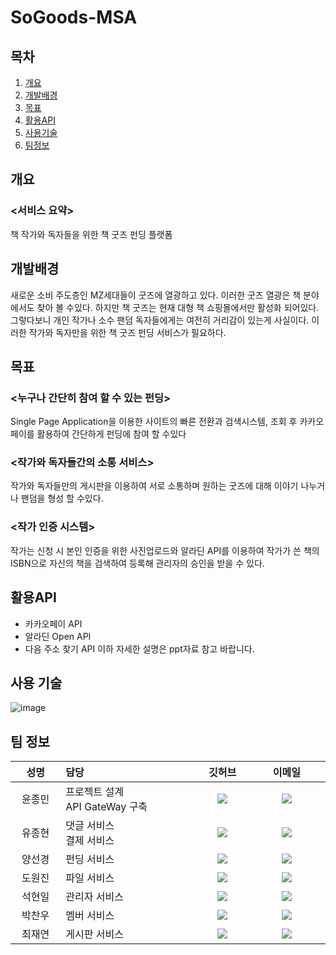# SoGoods-MSA

## 목차
1. [개요](#chapter1)
2. [개발배경](#chapter2)
3. [목표](#chapter3)
4. [활용API](#chapter4)
5. [사용기술](#chapter5)
6. [팀정보](#chapter6)

## 개요<a id="chapter1"></a>
### <서비스 요약>
책 작가와 독자들을 위한 책 굿즈 펀딩 플랫폼
## 개발배경<a id="chapter2"></a>
새로운 소비 주도층인 MZ세대들이 굿즈에 열광하고 있다. 이러한 굿즈 열광은 책 분야에서도 찾아 볼 수있다.
하지만 책 굿즈는 현재 대형 책 쇼핑몰에서만 활성화 되어있다. 그렇다보니 개인 작가나 소수 팬덤 독자들에게는 여전히 거리감이 있는게 사실이다.
이러한 작가와 독자만을 위한 책 굿즈 펀딩 서비스가 필요하다.
## 목표<a id="chapter3"></a>
### <누구나 간단히 참여 할 수 있는 펀딩>
Single Page Application을 이용한 사이트의 빠른 전환과 검색시스템, 조회 후 카카오페이를 활용하여 간단하게 펀딩에 참여 할 수있다
### <작가와 독자들간의 소통 서비스>
작가와 독자들만의 게시판을 이용하여 서로 소통하며 원하는 굿즈에 대해 이야기 나누거나 팬덤을 형성 할 수있다.
### <작가 인증 시스템>
작가는 신청 시 본인 인증을 위한 사진업로드와 알라딘 API를 이용하여 작가가 쓴 책의 ISBN으로 자신의 책을 검색하여 등록해 관리자의 승인을 받을 수 있다.
## 활용API<a id="chapter4"></a>
- 카카오페이 API
- 알라딘 Open API
- 다음 주소 찾기 API
이하 자세한 설명은 ppt자료 참고 바랍니다.

## 사용 기술<br>
![image](https://user-images.githubusercontent.com/77711322/128447708-5172f35e-fac3-426d-9244-a8c473ec1ec5.png)
## 팀 정보<br>
<table width="788">
<thead>
<tr>
<th width="100" align="center">성명</th>
<th width="150" align="left">담당</th>
<th width="100" align="center">깃허브</th>
<th width="175" align="center">이메일</th>
</tr> 
</thead>
<tbody>

<tr>
<td width="100" align="center">윤종민</td>
<td width="300">프로젝트 설계<br>API GateWay 구축</td>
<td width="100" align="center">
	<a href="https://github.com/jongmin4943">
		<img src="http://img.shields.io/badge/jongmin4943-655ced?style=social&logo=github"/>
	</a>
</td>
<td width="175" align="center">
	<a href="mailto:jongmin4943@gmail.com"><img src="https://img.shields.io/static/v1?label=&message=jongmin4943@gmail.com&color=green&style=flat-square&logo=gmail"></a>
	</td>
</tr>

<tr>
<td width="100" align="center">유종현</td>
<td width="300">댓글 서비스<br>결제 서비스</td>
<td width="100" align="center">
	<a href="https://github.com/jyoo0323">
		<img src="http://img.shields.io/badge/jyoo0323-655ced?style=social&logo=github"/>
	</a>
</td>
<td width="175" align="center">
	<a href="mailto:jonghyun.yoo0323@gmail.com"><img src="https://img.shields.io/static/v1?label=&message=jonghyun.yoo0323@gmail.com&color=green&style=flat-square&logo=gmail"></a>
	</td>
</tr>

<tr>
<td width="100" align="center">양선경</td>
<td width="300">펀딩 서비스</td>
<td width="100" align="center">
	<a href="https://github.com/ohMySunset">
		<img src="http://img.shields.io/badge/ohMySunset-655ced?style=social&logo=github"/>
	</a>
</td>
<td width="175" align="center">
	<a href="mailto:int4byte@gmail.com"><img src="https://img.shields.io/static/v1?label=&message=int4byte@gmail.com&color=green&style=flat-square&logo=gmail"></a>
	</td>
</tr>

<tr>
<td width="100" align="center">도원진</td>
<td width="300">파일 서비스</td>
<td width="100" align="center">
	<a href="https://github.com/developer-wonjin">
		<img src="http://img.shields.io/badge/developer-wonjin-655ced?style=social&logo=github"/>
	</a>
</td>
<td width="175" align="center">
	<a href="mailto:wonjin1776@naver.com"><img src="https://img.shields.io/static/v1?label=&message=wonjin1776@naver.com&color=green&style=flat-square&logo=naver"></a>
	</td>
</tr>

<tr>
<td width="100" align="center">석현일</td>
<td width="300">관리자 서비스</td>
<td width="100" align="center">
	<a href="https://github.com/johney-suk">
		<img src="http://img.shields.io/badge/johney-suk-655ced?style=social&logo=github"/>
	</a>
</td>
<td width="175" align="center">
	<a href="mailto:sukhyunil19@gmail.com"><img src="https://img.shields.io/static/v1?label=&message=sukhyunil19@gmail.com&color=green&style=flat-square&logo=gmail"></a>
	</td>
</tr>

<tr>
<td width="100" align="center">박찬우</td>
<td width="300">멤버 서비스</td>
<td width="100" align="center">
	<a href="https://github.com/diqksk">
		<img src="http://img.shields.io/badge/diqksk-655ced?style=social&logo=github"/>
	</a>
</td>
<td width="175" align="center">
	<a href="mailto:diqksk1@gmail.com"><img src="https://img.shields.io/static/v1?label=&message=diqksk1@gmail.com&color=green&style=flat-square&logo=gmail"></a>
	</td>
</tr>

<tr>
<td width="100" align="center">최재연</td>
<td width="300">게시판 서비스</td>
<td width="100" align="center">
	<a href="https://github.com/ChoiJaeYeon">
		<img src="http://img.shields.io/badge/ChoiJaeYeon-655ced?style=social&logo=github"/>
	</a>
</td>
<td width="175" align="center">
	<a href="mailto:jaey1229@gmail.com"><img src="https://img.shields.io/static/v1?label=&message=jaey1229@gmail.com&color=green&style=flat-square&logo=gmail"></a>
	</td>
</tr>

</tbody>
</table>
